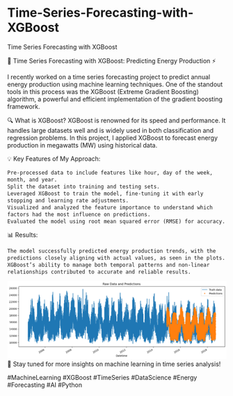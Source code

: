 # Time-Series-Forecasting-with-XGBoost
Time Series Forecasting with XGBoost

🚀 Time Series Forecasting with XGBoost: Predicting Energy Production ⚡

I recently worked on a time series forecasting project to predict annual energy production using machine learning techniques. One of the standout tools in this process was the XGBoost (Extreme Gradient Boosting) algorithm, a powerful and efficient implementation of the gradient boosting framework.

🔍 What is XGBoost? XGBoost is renowned for its speed and performance. It handles large datasets well and is widely used in both classification and regression problems. In this project, I applied XGBoost to forecast energy production in megawatts (MW) using historical data.

💡 Key Features of My Approach:

    Pre-processed data to include features like hour, day of the week, month, and year.
    Split the dataset into training and testing sets.
    Leveraged XGBoost to train the model, fine-tuning it with early stopping and learning rate adjustments.
    Visualized and analyzed the feature importance to understand which factors had the most influence on predictions.
    Evaluated the model using root mean squared error (RMSE) for accuracy.

📊 Results:

    The model successfully predicted energy production trends, with the predictions closely aligning with actual values, as seen in the plots.
    XGBoost’s ability to manage both temporal patterns and non-linear relationships contributed to accurate and reliable results.
![Alt text](https://github.com/Saratha84/Time-Series-Forecasting-with-XGBoost/blob/main/1_.png)
🔗 Stay tuned for more insights on machine learning in time series analysis!

#MachineLearning #XGBoost #TimeSeries #DataScience #Energy #Forecasting #AI #Python
